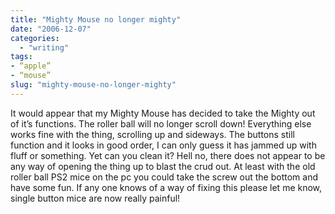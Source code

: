 ```yaml
---
title: "Mighty Mouse no longer mighty"
date: "2006-12-07"
categories: 
  - "writing"
tags:
- “apple”
- “mouse”
slug: "mighty-mouse-no-longer-mighty"
---
```


It would appear that my Mighty Mouse has decided to take the Mighty out of it’s functions. The roller ball will no longer scroll down! Everything else works fine with the thing, scrolling up and sideways. The buttons still function and it looks in good order, I can only guess it has jammed up with fluff or something. Yet can you clean it? Hell no, there does not appear to be any way of opening the thing up to blast the crud out. At least with the old roller ball PS2 mice on the pc you could take the screw out the bottom and have some fun. If any one knows of a way of fixing this please let me know, single button mice are now really painful!
